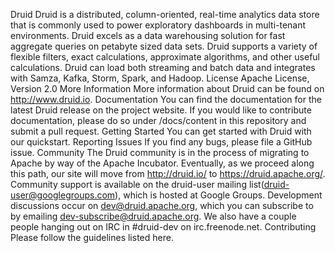 Druid Druid is a distributed, column-oriented, real-time analytics data store that is commonly used to power exploratory dashboards in multi-tenant environments. Druid excels as a data warehousing solution for fast aggregate queries on petabyte sized data sets. Druid supports a variety of flexible filters, exact calculations, approximate algorithms, and other useful calculations. Druid can load both streaming and batch data and integrates with Samza, Kafka, Storm, Spark, and Hadoop. License Apache License, Version 2.0 More Information More information about Druid can be found on http://www.druid.io. Documentation You can find the documentation for the latest Druid release on the project website. If you would like to contribute documentation, please do so under /docs/content in this repository and submit a pull request. Getting Started You can get started with Druid with our quickstart. Reporting Issues If you find any bugs, please file a GitHub issue. Community The Druid community is in the process of migrating to Apache by way of the Apache Incubator. Eventually, as we proceed along this path, our site will move from http://druid.io/ to https://druid.apache.org/. Community support is available on the druid-user mailing list(druid-user@googlegroups.com), which is hosted at Google Groups. Development discussions occur on dev@druid.apache.org, which you can subscribe to by emailing dev-subscribe@druid.apache.org. We also have a couple people hanging out on IRC in #druid-dev on irc.freenode.net. Contributing Please follow the guidelines listed here.